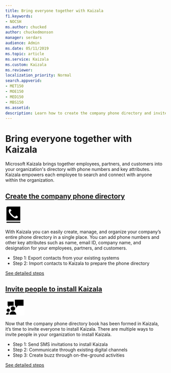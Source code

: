 ```yaml
---
title: Bring everyone together with Kaizala
f1.keywords:
- NOCSH
ms.author: chucked
author: chuckedmonson
manager: serdars
audience: Admin
ms.date: 05/11/2019
ms.topic: article
ms.service: Kaizala
ms.custom: Kaizala
ms.reviewer: 
localization_priority: Normal
search.appverid:
- MET150
- MOE150
- MED150
- MBS150
ms.assetid: 
description: Learn how to create the company phone directory and invite people to install Kaizala.
---
```


# Bring everyone together with Kaizala

Microsoft Kaizala brings together employees, partners, and customers into your organization's directory with phone numbers and key attributes. Kaizala empowers each employee to search and connect with anyone within the organization.

## [Create the company phone directory](create-phone-directory.md)

[![Image of phone icon](media/create-phone-directory-icon.png)](create-phone-directory.md)

With Kaizala you can easily create, manage, and organize your company’s entire phone directory in a single place. You can add phone numbers and other key attributes such as name, email ID, company name, and designation for your employees, partners, and customers.

- Step 1: Export contacts from your existing systems
- Step 2: Import contacts to Kaizala to prepare the phone directory

[See detailed steps](create-phone-directory.md)

## [Invite people to install Kaizala](invite-people.md)

[![Image of people icon](media/invite-people-icon.png)](invite-people.md)

Now that the company phone directory book has been formed in Kaizala, it’s time to invite everyone to install Kaizala. There are multiple ways to invite people in your organization to install Kaizala. 

- Step 1: Send SMS invitations to install Kaizala
- Step 2: Communicate through existing digital channels
- Step 3: Create buzz through on-the-ground activities

[See detailed steps](create-phone-directory.md)

<!--
|         |         |
|---------|---------|
|[![Image of phone icon](media/create-phone-directory-icon.png)](create-phone-directory.md) <br> **[Create the company phone directory](create-phone-directory.md)**     | <br> Step 1: [Export contacts from your existing systems](https://review.docs.microsoft.com/en-us/Office365/Kaizala/create-phone-directory?branch=getstarted-working#step-1--export-contacts-from-your-existing-systems) <br> Step 2: [Import contacts to Kaizala to prepare the phone directory](https://review.docs.microsoft.com/en-us/Office365/Kaizala/create-phone-directory?branch=getstarted-working#step-2--import-contacts-to-kaizala-to-prepare-the-phone-directory)  |
|[![Image of people icon](media/invite-people-icon.png)](invite-people.md) <br> **[Invite people to install Kaizala](invite-people.md)**     | <br> Step 1: [Send SMS invitations to install Kaizala](https://review.docs.microsoft.com/en-us/Office365/Kaizala/invite-people?branch=getstarted-working#step-1--send-sms-invitations-to-install-kaizala) <br> Step 2: [Communicate through existing digital channels](https://review.docs.microsoft.com/en-us/Office365/Kaizala/invite-people?branch=getstarted-working#step-2--communicate-trhough-existing-digital-channels) <br> Step 3: [Create buzz through on-the-ground activities](https://review.docs.microsoft.com/en-us/Office365/Kaizala/invite-people?branch=getstarted-working#step-3--create-buzz-through-on-the-ground-activities) |
-->
